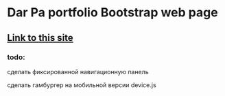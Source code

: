 # Dar Pa portfolio Bootstrap web page
## [Link to this site](http://dar-pa.tk/)


### todo:
сделать фиксированной навигационную панель

сделать гамбургер на мобильной версии 
device.js